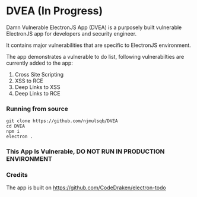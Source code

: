 # DVEA (In Progress)
Damn Vulnerable ElectronJS App (DVEA) is a purposely built vulnerable ElectronJS app for developers and security engineer.

It contains major vulnerabilities that are specific to ElectronJS environment.

The app demonstrates a vulnerable to do list, following vulnerabilties are currently added to the app:
1. Cross Site Scripting
2. XSS to RCE
3. Deep Links to XSS
4. Deep Links to RCE

### Running from source
```
git clone https://github.com/njmulsqb/DVEA
cd DVEA
npm i
electron .

```

### This App Is Vulnerable, DO NOT RUN IN PRODUCTION ENVIRONMENT

### Credits
The app is built on https://github.com/CodeDraken/electron-todo
